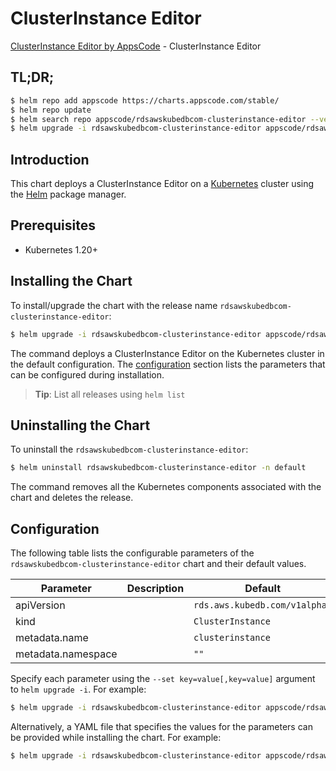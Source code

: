 # ClusterInstance Editor

[ClusterInstance Editor by AppsCode](https://appscode.com) - ClusterInstance Editor

## TL;DR;

```bash
$ helm repo add appscode https://charts.appscode.com/stable/
$ helm repo update
$ helm search repo appscode/rdsawskubedbcom-clusterinstance-editor --version=v0.21.0
$ helm upgrade -i rdsawskubedbcom-clusterinstance-editor appscode/rdsawskubedbcom-clusterinstance-editor -n default --create-namespace --version=v0.21.0
```

## Introduction

This chart deploys a ClusterInstance Editor on a [Kubernetes](http://kubernetes.io) cluster using the [Helm](https://helm.sh) package manager.

## Prerequisites

- Kubernetes 1.20+

## Installing the Chart

To install/upgrade the chart with the release name `rdsawskubedbcom-clusterinstance-editor`:

```bash
$ helm upgrade -i rdsawskubedbcom-clusterinstance-editor appscode/rdsawskubedbcom-clusterinstance-editor -n default --create-namespace --version=v0.21.0
```

The command deploys a ClusterInstance Editor on the Kubernetes cluster in the default configuration. The [configuration](#configuration) section lists the parameters that can be configured during installation.

> **Tip**: List all releases using `helm list`

## Uninstalling the Chart

To uninstall the `rdsawskubedbcom-clusterinstance-editor`:

```bash
$ helm uninstall rdsawskubedbcom-clusterinstance-editor -n default
```

The command removes all the Kubernetes components associated with the chart and deletes the release.

## Configuration

The following table lists the configurable parameters of the `rdsawskubedbcom-clusterinstance-editor` chart and their default values.

|     Parameter      | Description |                 Default                  |
|--------------------|-------------|------------------------------------------|
| apiVersion         |             | <code>rds.aws.kubedb.com/v1alpha1</code> |
| kind               |             | <code>ClusterInstance</code>             |
| metadata.name      |             | <code>clusterinstance</code>             |
| metadata.namespace |             | <code>""</code>                          |


Specify each parameter using the `--set key=value[,key=value]` argument to `helm upgrade -i`. For example:

```bash
$ helm upgrade -i rdsawskubedbcom-clusterinstance-editor appscode/rdsawskubedbcom-clusterinstance-editor -n default --create-namespace --version=v0.21.0 --set apiVersion=rds.aws.kubedb.com/v1alpha1
```

Alternatively, a YAML file that specifies the values for the parameters can be provided while
installing the chart. For example:

```bash
$ helm upgrade -i rdsawskubedbcom-clusterinstance-editor appscode/rdsawskubedbcom-clusterinstance-editor -n default --create-namespace --version=v0.21.0 --values values.yaml
```
